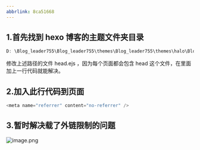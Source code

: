 ```yaml
---
abbrlink: 8ca51668
---
```

## 1.首先找到 hexo 博客的主题文件夹目录

```javascript
D: \Blog_leader755\Blog_leader755\themes\Blog_leader755\themes\halo\Blog_leader755\themes\halo\layout\Blog_leader755\themes\halo\layout\_partial\Blog_leader755\themes\halo\layout\_partial\head.ejs;
```

修改上述路径的文件 head.ejs ，因为每个页面都会包含 head 这个文件，在里面加上一行代码就能解决。

## 2.加入此行代码到页面<head></head>

```javascript
<meta name="referrer" content="no-referrer" />
```

## 3.暂时解决载了外链限制的问题

![image.png](https://cdn.nlark.com/yuque/0/2020/png/241787/1595671131433-aced588a-b41e-406a-acf6-6133df722701.png#align=left&display=inline&height=195&margin=%5Bobject%20Object%5D&name=image.png&originHeight=390&originWidth=1288&size=105257&status=done&style=none&width=644)
